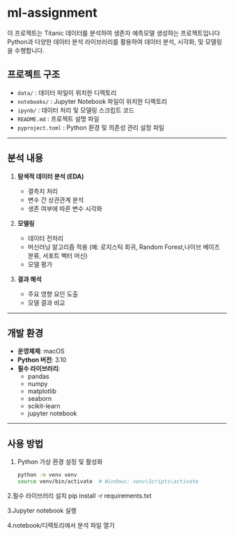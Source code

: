 # ml-assignment
이 프로젝트는 Titanic 데이터를 분석하여 생존자 예측모델 생성하는 프로젝트입니다
Python과 다양한 데이터 분석 라이브러리를 활용하여 데이터 분석, 시각화, 및 모델링을 수행합니다.

## **프로젝트 구조**

- `data/` : 데이터 파일이 위치한 디렉토리
- `notebooks/` : Jupyter Notebook 파일이 위치한 디렉토리
- `ipynb/` : 데이터 처리 및 모델링 스크립트 코드
- `README.md` : 프로젝트 설명 파일
- `pyproject.toml` : Python 환경 및 의존성 관리 설정 파일

---

## **분석 내용**

1. **탐색적 데이터 분석 (EDA)**  
   - 결측치 처리
   - 변수 간 상관관계 분석
   - 생존 여부에 따른 변수 시각화

2. **모델링**  
   - 데이터 전처리
   - 머신러닝 알고리즘 적용 (예: 로지스틱 회귀, Random Forest,나이브 베이즈 분류, 서포트 벡터 머신)
   - 모델 평가

3. **결과 해석**  
   - 주요 영향 요인 도출
   - 모델 결과 비교

---

## **개발 환경**

- **운영체제**: macOS
- **Python 버전**: 3.10
- **필수 라이브러리**:
  - pandas
  - numpy
  - matplotlib
  - seaborn
  - scikit-learn
  - jupyter notebook

---

## **사용 방법**

1. Python 가상 환경 설정 및 활성화
   ```bash
   python -m venv venv
   source venv/bin/activate  # Windows: venv\Scripts\activate

2.필수 라이브러리 설치
   pip install -r requirements.txt

3.Jupyter notebook 실행

4.notebook/디렉토리에서 분석 파일 열기
